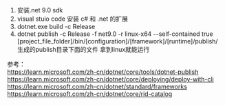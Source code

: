 1. 安装.net 9.0 sdk 
2. visual stuio code 安装 c# 和 .net 的扩展
3. dotnet.exe build -c Release
4. dotnet publish -c Release -f net9.0 -r linux-x64 --self-contained true
   [project_file_folder]/bin/[configuration]/[framework]/[runtime]/publish/   
   生成的publish目录下面的文件 拿到linux就能运行
   
参考：   
https://learn.microsoft.com/zh-cn/dotnet/core/tools/dotnet-publish   
https://learn.microsoft.com/zh-cn/dotnet/core/deploying/deploy-with-cli   
https://learn.microsoft.com/zh-cn/dotnet/standard/frameworks   
https://learn.microsoft.com/zh-cn/dotnet/core/rid-catalog   
